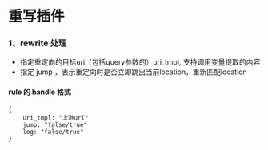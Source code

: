 # 重写插件

### 1、rewrite 处理
- 指定重定向的目标uri（包括query参数的）uri_tmpl, 支持调用变量提取的内容
- 指定 jump ，表示重定向时是否立即跳出当前location，重新匹配location
 
#### rule 的 handle 格式
    {
    	uri_tmpl: "上游url"
    	jump: "false/true"
    	log: "false/true"
    }


